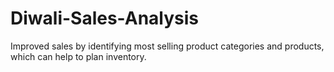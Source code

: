 # Diwali-Sales-Analysis
Improved sales by identifying most selling product
categories and products, which can help to plan
inventory.